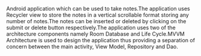 Android application which can be used to take notes.The application uses Recycler view to store the notes in a 
vertical scrollable format storing any number of notes.The notes can be inserted or deleted by clicking on the
submit or delete button respectively.The application uses two of the architecture components namely Room Database
and Life Cycle.MVVM Architecture is used to design the application thus providing a separation of concern between 
the main activity, View Model, Repository and Dao.
